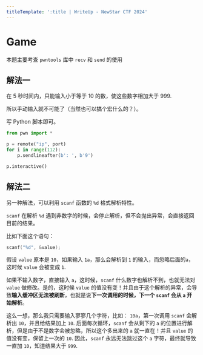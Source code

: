 ```yaml
---
titleTemplate: ':title | WriteUp - NewStar CTF 2024'
---
```

<script setup>
import Container from '@/components/docs/Container.vue'
</script>

# Game

<Container type='tip'>

本题主要考查 `pwntools` 库中 `recv` 和 `send` 的使用
</Container>

## 解法一

在 5 秒时间内，只能输入小于等于 10 的数，使这些数字相加大于 999.

所以手动输入就不可能了（当然也可以搞个宏什么的？）。

写 Python 脚本即可。

```python
from pwn import *

p = remote("ip", port)
for i in range(112):
    p.sendlineafter(b': ', b'9')

p.interactive()
```

## 解法二

另一种解法，可以利用 `scanf` 函数的 `%d` 格式解析特性。

`scanf` 在解析 `%d` 遇到非数字的时候，会停止解析，但不会抛出异常，会直接返回目前的结果。

比如下面这个语句：

```c
scanf("%d", &value);
```

假设 `value` 原本是 `10`，如果输入 `1a`，那么会解析到 `1` 的输入，而忽略后面的`a`，这时候 `value` 会被变成 `1`.

如果不输入数字，直接输入 `a`，这时候，`scanf` 什么数字也解析不到，也就无法对 `value` 做修改。是的，这时候 `value` 的值没有变！并且由于这个解析的异常，会导致**输入缓冲区无法被刷新**，也就是说**下一次调用的时候，下一个 `scanf` 会从 `a` 开始解析**。

这么一想，那么我只需要输入寥寥几个字符，比如： `10a`，第一次调用 `scanf` 会解析出 `10`，并且给结果加上 `10`. 后面每次循环，`scanf` 会从剩下的 `a` 的位置进行解析，但是由于不是数字会被忽略，所以这个多出来的 `a` 就一直在！并且 `value` 的值没有变，保留上一次的 `10`. 因此，`scanf` 永远无法跳过这个 `a` 字符，最终就导致一直加 `10`，知道结果大于 `999`.
